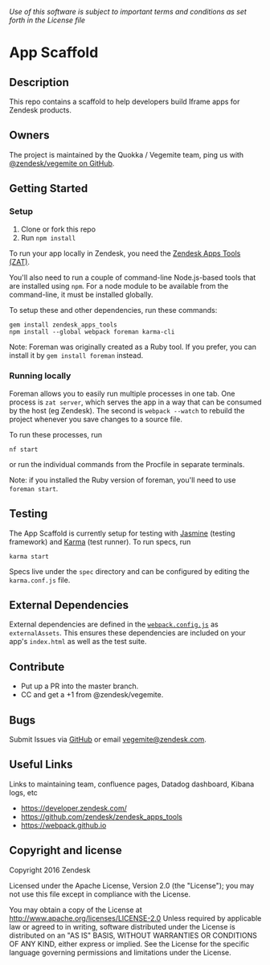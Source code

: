 *Use of this software is subject to important terms and conditions as set forth in the License file*

# App Scaffold

## Description
This repo contains a scaffold to help developers build Iframe apps for Zendesk products.

## Owners
The project is maintained by the Quokka / Vegemite team, ping us with [@zendesk/vegemite on GitHub](https://github.com/orgs/zendesk/teams/vegemite).

## Getting Started

### Setup
1. Clone or fork this repo
2. Run `npm install`

To run your app locally in Zendesk, you need the [Zendesk Apps Tools (ZAT)](https://github.com/zendesk/zendesk_apps_tools).

You'll also need to run a couple of command-line Node.js-based tools that are installed using `npm`. For a node module to be available from the command-line, it must be installed globally.

To setup these and other dependencies, run these commands:

```
gem install zendesk_apps_tools
npm install --global webpack foreman karma-cli
```

Note: Foreman was originally created as a Ruby tool. If you prefer, you can install it by `gem install foreman` instead.

### Running locally

Foreman allows you to easily run multiple processes in one tab. One process is `zat server`, which serves the app in a way that can be consumed by the host (eg Zendesk). The second is `webpack --watch` to rebuild the project whenever you save changes to a source file.

To run these processes, run

```
nf start
```

or run the individual commands from the Procfile in separate terminals.

Note: if you installed the Ruby version of foreman, you'll need to use `foreman start`.

## Testing
The App Scaffold is currently setup for testing with [Jasmine](http://jasmine.github.io/) (testing framework) and [Karma](https://karma-runner.github.io) (test runner). To run specs, run

```
karma start
```

Specs live under the `spec` directory and can be configured by editing the `karma.conf.js` file.

## External Dependencies
External dependencies are defined in the  [`webpack.config.js`](https://github.com/zendesk/app_scaffold/blob/master/webpack.config.js) as `externalAssets`. This ensures these dependencies are included on your app's `index.html` as well as the test suite.

## Contribute
* Put up a PR into the master branch.
* CC and get a +1 from @zendesk/vegemite.

## Bugs
Submit Issues via [GitHub](https://github.com/zendesk/app_scaffold/issues/new) or email vegemite@zendesk.com.

## Useful Links
Links to maintaining team, confluence pages, Datadog dashboard, Kibana logs, etc
- https://developer.zendesk.com/
- https://github.com/zendesk/zendesk_apps_tools
- https://webpack.github.io

## Copyright and license
Copyright 2016 Zendesk

Licensed under the Apache License, Version 2.0 (the "License"); you may not use this file except in compliance with the License.

You may obtain a copy of the License at
http://www.apache.org/licenses/LICENSE-2.0
Unless required by applicable law or agreed to in writing, software distributed under the License is distributed on an "AS IS" BASIS, WITHOUT WARRANTIES OR CONDITIONS OF ANY KIND, either express or implied. See the License for the specific language governing permissions and limitations under the License.

